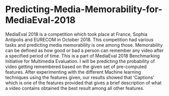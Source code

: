 # Predicting-Media-Memorability-for-MediaEval-2018
MediaEval 2018 is a competition which took place at France, Sophia Antipolis and EURECOM in October 2018. This competition had various tasks and predicting media memorability is one among those. Memorability can be defined as how good or bad a person can remember any video after a specified period of time. This is a part of MediaEval 2018 Benchmarking Initiative for Multimedia Evaluation. I will be predicting the probability of video getting remembered based on the given set of pre-computed features. After experimenting with the different Machine learning techniques using the features given, our results showed that ‘Captions’ which is one of the features provided that gives a brief description of what a video contains obtained the best result among all other features.
